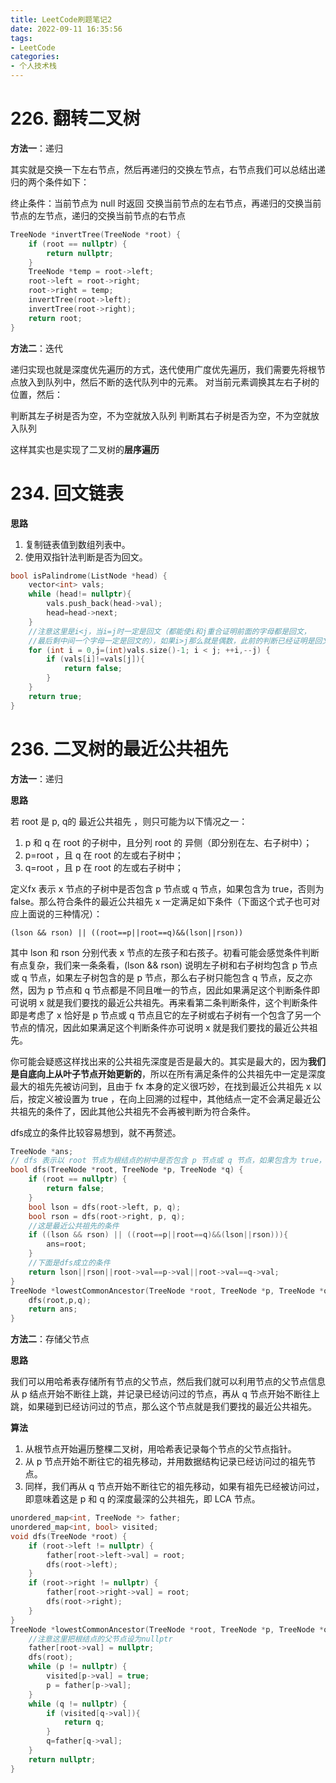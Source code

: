 ```yaml
---
title: LeetCode刷题笔记2
date: 2022-09-11 16:35:56
tags:
- LeetCode
categories:
- 个人技术栈
---
```


# 226. 翻转二叉树

**方法一**：递归

其实就是交换一下左右节点，然后再递归的交换左节点，右节点我们可以总结出递归的两个条件如下：

终止条件：当前节点为 null 时返回
交换当前节点的左右节点，再递归的交换当前节点的左节点，递归的交换当前节点的右节点

```c++
TreeNode *invertTree(TreeNode *root) {
    if (root == nullptr) {
        return nullptr;
    }
    TreeNode *temp = root->left;
    root->left = root->right;
    root->right = temp;
    invertTree(root->left);
    invertTree(root->right);
    return root;
}
```

**方法二**：迭代

递归实现也就是深度优先遍历的方式，迭代使用广度优先遍历，我们需要先将根节点放入到队列中，然后不断的迭代队列中的元素。
对当前元素调换其左右子树的位置，然后：

判断其左子树是否为空，不为空就放入队列
判断其右子树是否为空，不为空就放入队列

这样其实也是实现了二叉树的**层序遍历**

<!-- more -->

# 234. 回文链表

**思路**

1. 复制链表值到数组列表中。
2. 使用双指针法判断是否为回文。

```c++
bool isPalindrome(ListNode *head) {
    vector<int> vals;
    while (head!= nullptr){
        vals.push_back(head->val);
        head=head->next;
    }
    //注意这里是i<j，当i=j时一定是回文（都能使i和j重合证明前面的字母都是回文，
    //最后剩中间一个字母一定是回文的），如果i>j那么就是偶数，此前的判断已经证明是回文了
    for (int i = 0,j=(int)vals.size()-1; i < j; ++i,--j) {
        if (vals[i]!=vals[j]){
            return false;
        }
    }
    return true;
}
```

# 236. 二叉树的最近公共祖先

**方法一**：递归

**思路**

若 root 是 p, q的 最近公共祖先 ，则只可能为以下情况之一：

1. p 和 q 在 root 的子树中，且分列 root 的 异侧（即分别在左、右子树中）；
2. p=root ，且 q 在 root 的左或右子树中；
3. q=root ，且 p 在 root 的左或右子树中；

定义fx 表示 x 节点的子树中是否包含 p 节点或 q 节点，如果包含为 true，否则为 false。那么符合条件的最近公共祖先 x 一定满足如下条件（下面这个式子也可对应上面说的三种情况）：

`(lson && rson) || ((root==p||root==q)&&(lson||rson))`

其中 lson 和 rson 分别代表 x 节点的左孩子和右孩子。初看可能会感觉条件判断有点复杂，我们来一条条看，(lson && rson) 说明左子树和右子树均包含 p 节点或 q 节点，如果左子树包含的是 p 节点，那么右子树只能包含 q 节点，反之亦然，因为 p 节点和 q 节点都是不同且唯一的节点，因此如果满足这个判断条件即可说明 x 就是我们要找的最近公共祖先。再来看第二条判断条件，这个判断条件即是考虑了 x 恰好是 p 节点或 q 节点且它的左子树或右子树有一个包含了另一个节点的情况，因此如果满足这个判断条件亦可说明 x 就是我们要找的最近公共祖先。

你可能会疑惑这样找出来的公共祖先深度是否是最大的。其实是最大的，因为**我们是自底向上从叶子节点开始更新的**，所以在所有满足条件的公共祖先中一定是深度最大的祖先先被访问到，且由于 fx 本身的定义很巧妙，在找到最近公共祖先 x 以后，按定义被设置为 true ，在向上回溯的过程中，其他结点一定不会满足最近公共祖先的条件了，因此其他公共祖先不会再被判断为符合条件。

dfs成立的条件比较容易想到，就不再赘述。

```c++
TreeNode *ans;
// dfs 表示以 root 节点为根结点的树中是否包含 p 节点或 q 节点，如果包含为 true，否则为 false
bool dfs(TreeNode *root, TreeNode *p, TreeNode *q) {
    if (root == nullptr) {
        return false;
    }
    bool lson = dfs(root->left, p, q);
    bool rson = dfs(root->right, p, q);
    //这是最近公共祖先的条件
    if ((lson && rson) || ((root==p||root==q)&&(lson||rson))){
        ans=root;
    }
    //下面是dfs成立的条件
    return lson||rson||root->val==p->val||root->val==q->val;
}
TreeNode *lowestCommonAncestor(TreeNode *root, TreeNode *p, TreeNode *q) {
    dfs(root,p,q);
    return ans;
}
```

**方法二**：存储父节点

**思路**

我们可以用哈希表存储所有节点的父节点，然后我们就可以利用节点的父节点信息从 p  结点开始不断往上跳，并记录已经访问过的节点，再从 q 节点开始不断往上跳，如果碰到已经访问过的节点，那么这个节点就是我们要找的最近公共祖先。

**算法**

1. 从根节点开始遍历整棵二叉树，用哈希表记录每个节点的父节点指针。
2. 从 p 节点开始不断往它的祖先移动，并用数据结构记录已经访问过的祖先节点。
3. 同样，我们再从 q 节点开始不断往它的祖先移动，如果有祖先已经被访问过，即意味着这是 p 和 q 的深度最深的公共祖先，即 LCA 节点。

```c++
unordered_map<int, TreeNode *> father;
unordered_map<int, bool> visited;
void dfs(TreeNode *root) {
    if (root->left != nullptr) {
        father[root->left->val] = root;
        dfs(root->left);
    }
    if (root->right != nullptr) {
        father[root->right->val] = root;
        dfs(root->right);
    }
}
TreeNode *lowestCommonAncestor(TreeNode *root, TreeNode *p, TreeNode *q) {
    //注意这里把根结点的父节点设为nullptr
    father[root->val] = nullptr;
    dfs(root);
    while (p != nullptr) {
        visited[p->val] = true;
        p = father[p->val];
    }
    while (q != nullptr) {
        if (visited[q->val]){
            return q;
        }
        q=father[q->val];
    }
    return nullptr;
}
```

